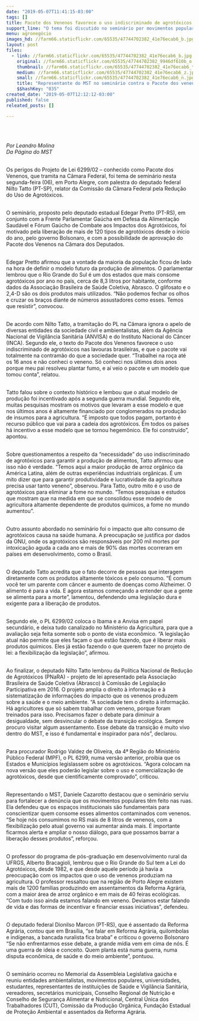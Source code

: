 ```yaml
---
date: "2019-05-07T11:41:15-03:00"
tags: []
title: Pacote dos Venenos favorece o uso indiscriminado de agrotóxicos nas lavouras brasileiras
support_line: "O tema foi discutido no seminário por movimentos populares, parlamentares, entidades ambientalistas e universidades"
menu: agronegócio
images_hd: //farm66.staticflickr.com/65535/47744702382_41e76ecab6_b.jpg
layout: post
files:
  - link: //farm66.staticflickr.com/65535/47744702382_41e76ecab6_b.jpg
    original: //farm66.staticflickr.com/65535/47744702382_9946df610b_o.jpg
    thumbnail: //farm66.staticflickr.com/65535/47744702382_41e76ecab6_t.jpg
    medium: //farm66.staticflickr.com/65535/47744702382_41e76ecab6_z.jpg
    small: //farm66.staticflickr.com/65535/47744702382_41e76ecab6_n.jpg
    title: "Representante do MST no seminário contra o Pacote dos venenos, Daniele Casarotto  - Foto Maiara Rauber.jpg"
    $$hashKey: "035"
created_date: "2019-05-07T12:12:12-03:00"
published: false
releated_posts: []

---
```

<p><br />
&nbsp;</p>

<p><em>Por Leandro Molina<br />
Da P&aacute;gina do MST</em><br />
&nbsp;</p>

<p>Os perigos do Projeto de Lei 6299/02 &ndash; conhecido como Pacote dos Venenos, que tramita na C&acirc;mara Federal, foi tema de semin&aacute;rio nesta segunda-feira (06), em Porto Alegre, com palestra do deputado federal Nilto Tatto (PT-SP), relator da Comiss&atilde;o da C&acirc;mara Federal pela Redu&ccedil;&atilde;o do Uso de Agrot&oacute;xicos.<br />
&nbsp;</p>

<p>O semin&aacute;rio, proposto pelo deputado estadual Edegar Pretto (PT-RS), em conjunto com a Frente Parlamentar Ga&uacute;cha em Defesa da Alimenta&ccedil;&atilde;o Saud&aacute;vel e F&oacute;rum Ga&uacute;cho de Combate aos Impactos dos Agrot&oacute;xicos, foi motivado pela libera&ccedil;&atilde;o de mais de 120 tipos de agrot&oacute;xicos desde o in&iacute;cio do ano, pelo governo Bolsonaro, e com a possibilidade de aprova&ccedil;&atilde;o do Pacote dos Venenos na C&acirc;mara dos Deputados.<br />
&nbsp;</p>

<p>Edegar Pretto afirmou que a vontade da maioria da popula&ccedil;&atilde;o ficou de lado na hora de definir o modelo futuro da produ&ccedil;&atilde;o de alimentos. O parlamentar lembrou que o Rio Grande do Sul &eacute; um dos estados que mais consome agrot&oacute;xicos por ano no pa&iacute;s, cerca de 8,3 litros por habitante, conforme dados da Associa&ccedil;&atilde;o Brasileira de Sa&uacute;de Coletiva, Abrasco. O glifosato e o 2,4-D s&atilde;o os dois produtos mais utilizados. &ldquo;N&atilde;o podemos fechar os olhos e cruzar os bra&ccedil;os diante de n&uacute;meros assustadores como esses. Temos que resistir&rdquo;, convocou.</p>

<p><br />
De acordo com Nilto Tatto, a tramita&ccedil;&atilde;o do PL na C&acirc;mara ignora o apelo de diversas entidades da sociedade civil e ambientalistas, al&eacute;m da Ag&ecirc;ncia Nacional de Vigil&acirc;ncia Sanit&aacute;ria (ANVISA) e do Instituto Nacional do C&acirc;ncer (INCA). Segundo ele, o texto do Pacote dos Venenos favorece o uso indiscriminado de agrot&oacute;xicos nas lavouras brasileiras, e que o pacote vai totalmente na contram&atilde;o do que a sociedade quer. &ldquo;Trabalhei na ro&ccedil;a at&eacute; os 16 anos e n&atilde;o conheci o veneno. S&oacute; conheci nos &uacute;ltimos dois anos porque meu pai resolveu plantar fumo, e a&iacute; veio o pacote e um modelo que tomou conta&rdquo;, relatou.</p>

<p><br />
Tatto falou sobre o contexto hist&oacute;rico e lembou que o atual modelo de produ&ccedil;&atilde;o foi incentivado ap&oacute;s a segunda guerra mundial. Segundo ele, muitas pesquisas mostram os motivos que levaram a esse modelo e que nos &uacute;ltimos anos &eacute; altamente financiado por conglomerados na produ&ccedil;&atilde;o de insumos para a agricultura. &ldquo;&Eacute; imposto que todos pagam, portanto &eacute; recurso p&uacute;blico que vai para a cadeia dos agrot&oacute;xicos. Em todos os pa&iacute;ses h&aacute; incentivo a esse modelo que se tornou hegem&ocirc;nico. Ele foi constru&iacute;do&rdquo;, apontou.</p>

<p><br />
Sobre questionamentos a respeito da &ldquo;necessidade&rdquo; do uso indiscriminado de agrot&oacute;xicos para garantir a produ&ccedil;&atilde;o de alimentos, Tatto afirmou que isso n&atilde;o &eacute; verdade. &ldquo;Temos aqui a maior produ&ccedil;&atilde;o de arroz org&acirc;nico da Am&eacute;rica Latina, al&eacute;m de outras experi&ecirc;ncias industriais org&acirc;nicas. &Eacute; um mito dizer que para garantir produtividade e lucratividade da agricultura precisa usar tanto veneno&rdquo;, observou. Para Tatto, outro mito &eacute; o uso de agrot&oacute;xicos para eliminar a fome no mundo. &ldquo;Temos pesquisas e estudos que mostram que na medida em que se consolidou esse modelo de agricultora altamente dependente de produtos qu&iacute;micos, a fome no mundo aumentou&rdquo;.</p>

<p><br />
Outro assunto abordado no semin&aacute;rio foi o impacto que alto consumo de agrot&oacute;xicos causa na sa&uacute;de humana. A preocupa&ccedil;&atilde;o se justifica por dados da ONU, onde os agrot&oacute;xicos s&atilde;o respons&aacute;veis por 200 mil mortes por intoxica&ccedil;&atilde;o aguda a cada ano e mais de 90% das mortes ocorreram em pa&iacute;ses em desenvolvimento, como o Brasil.<br />
&nbsp;</p>

<p>O deputado Tatto acredita que o fato decorre de pessoas que interagem diretamente com os produtos altamente t&oacute;xicos e pelo consumo. &ldquo;&Eacute; comum voc&ecirc; ter um parente com c&acirc;ncer e aumento de doen&ccedil;as como Alzheimer. O alimento &eacute; para a vida. E agora estamos come&ccedil;ando a entender que a gente se alimenta para a morte&rdquo;, lamentou, defendendo uma legisla&ccedil;&atilde;o dura e exigente para a libera&ccedil;&atilde;o de produtos.</p>

<p><br />
Segundo ele, o PL 6299/02 coloca o Ibama e a Anvisa em papel secund&aacute;rio, e deixa tudo canalizado no Minist&eacute;rio da Agricultura, para que a avalia&ccedil;&atilde;o seja feita somente sob o ponto de vista econ&ocirc;mico. &ldquo;A legisla&ccedil;&atilde;o atual n&atilde;o permite que eles fa&ccedil;am o que est&atilde;o fazendo, que &eacute; liberar mais produtos qu&iacute;micos. Eles j&aacute; est&atilde;o fazendo o que querem fazer no projeto de lei: a flexibiliza&ccedil;&atilde;o da legisla&ccedil;&atilde;o&rdquo;, afirmou.</p>

<p><br />
Ao finalizar, o deputado Nilto Tatto lembrou da Pol&iacute;tica Nacional de Redu&ccedil;&atilde;o de Agrot&oacute;xicos (PNaRA) - projeto de lei apresentado pela Associa&ccedil;&atilde;o Brasileira de Sa&uacute;de Coletiva (Abrasco) &agrave; Comiss&atilde;o de Legisla&ccedil;&atilde;o Participativa em 2016. O projeto amplia o direito &agrave; informa&ccedil;&atilde;o e &agrave; sistematiza&ccedil;&atilde;o de informa&ccedil;&otilde;es do impacto que os venenos produzem sobre a sa&uacute;de e o meio ambiente. &ldquo;A sociedade tem o direito &agrave; informa&ccedil;&atilde;o. H&aacute; agricultores que s&oacute; sabem trabalhar com veneno, porque foram treinados para isso. Precisamos fazer o debate para diminuir a desigualdade, sem desvincular o debate da transi&ccedil;&atilde;o ecol&oacute;gica. Sempre procuro visitar algum assentamento. Esse debate da transi&ccedil;&atilde;o &eacute; muito vivo dentro do MST, e isso &eacute; fundamental e inspirador para n&oacute;s&rdquo;, declarou.</p>

<p><br />
Para procurador Rodrigo Valdez de Oliveira, da 4&ordf; Regi&atilde;o do Minist&eacute;rio P&uacute;blico Federal (MPF), o PL 6299, numa vers&atilde;o anterior, proibia que os Estados e Munic&iacute;pios legislassem sobre os agrot&oacute;xicos. &ldquo;Agora colocam na nova vers&atilde;o que eles poder&atilde;o legislar sobre o uso e comercializa&ccedil;&atilde;o de agrot&oacute;xicos, desde que cientificamente comprovado&rdquo;, criticou.</p>

<p><br />
Representando o MST, Daniele Cazarotto destacou que o semin&aacute;rio serviu para fortalecer a den&uacute;ncia que os movimentos populares t&ecirc;m feito nas ruas. Ela defendeu que os espa&ccedil;os institucionais s&atilde;o fundamentais para conscientizar quem consome esses alimentos contaminados com venenos. &ldquo;Se hoje n&oacute;s consumimos no RS mais de 8 litros de venenos, com a flexibiliza&ccedil;&atilde;o pelo atual governo vai aumentar ainda mais. &Eacute; importante ficarmos alerta e ampliar o nosso di&aacute;logo, para que possamos barrar a libera&ccedil;&atilde;o desses produtos&rdquo;, refor&ccedil;ou.</p>

<p><br />
O professor do programa de p&oacute;s-gradua&ccedil;&atilde;o em desenvolvimento rural da UFRGS, Alberto Bracagioli, lembrou que o Rio Grande do Sul tem a Lei do Agrot&oacute;xicos, desde 1982, e que desde aquele per&iacute;odo j&aacute; havia a preocupa&ccedil;&atilde;o com os impactos que o uso de venenos produziam na agricultura. O professor ressaltou que na regi&atilde;o de Porto Alegre existem mais de 1200 fam&iacute;lias produzindo em assentamentos da Reforma Agr&aacute;ria, com a maior &aacute;rea de arroz org&acirc;nico e em mais de 40 feiras ecol&oacute;gicas. &ldquo;Com tudo isso ainda estamos falando em veneno. Dev&iacute;amos estar falando de vida e das formas de incentivar e financiar essas iniciativas&rdquo;, defendeu.</p>

<p><br />
O deputado federal Dionilso Marcon (PT-RS), que &eacute; assentado da Reforma Agr&aacute;ria, contou que em Bras&iacute;lia, &ldquo;se falar em Reforma Agr&aacute;ria, quilombolas e ind&iacute;genas, a bancada ruralista fica braba&rdquo; e criticou o governo Bolsonaro &ldquo;Se n&atilde;o enfrentarmos esse debate, a grande m&iacute;dia vem em cima de n&oacute;s. &Eacute; uma guerra de ideia e conceito. Quem planta est&aacute; numa guerra, numa disputa econ&ocirc;mica, de sa&uacute;de e do meio ambiente&rdquo;, pontuou.</p>

<p><br />
O semin&aacute;rio ocorreu no Memorial da Assembleia Legislativa ga&uacute;cha e reuniu entidades ambientalistas, movimentos populares, universidades, estudantes, representantes de institui&ccedil;&otilde;es de Sa&uacute;de e Vigil&acirc;ncia Sanit&aacute;ria, vereadores, secret&aacute;rios municipais, Conselho Regional de Nutri&ccedil;&atilde;o e Conselho de Seguran&ccedil;a Alimentar e Nutricional, Central &Uacute;nica dos Trabalhadores (CUT), Comiss&atilde;o da Produ&ccedil;&atilde;o Org&acirc;nica, Funda&ccedil;&atilde;o Estadual de Prote&ccedil;&atilde;o Ambiental e assentados da Reforma Agr&aacute;ria.</p>

<p>&nbsp;</p>
